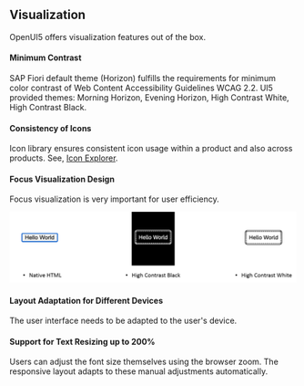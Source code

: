 <!-- loiob3799f08e8da4af48232fe10af22feff -->

## Visualization

OpenUI5 offers visualization features out of the box.





#### Minimum Contrast

SAP Fiori default theme \(Horizon\) fulfills the requirements for minimum color contrast of Web Content Accessibility Guidelines WCAG 2.2. UI5 provided themes: Morning Horizon, Evening Horizon, High Contrast White, High Contrast Black.



#### Consistency of Icons

Icon library ensures consistent icon usage within a product and also across products.​ See, [Icon Explorer](https://ui5.sap.com/test-resources/sap/m/demokit/iconExplorer/webapp/index.html).



#### Focus Visualization Design

Focus visualization is very important for user efficiency.​

![](images/loiof04ef120bcc8407b8985f35a696b76ff_LowRes.png)



#### Layout Adaptation for Different Devices

The user interface needs to be adapted to the user's device.



#### Support for Text Resizing up to 200%

Users can adjust the font size themselves using the browser zoom. The responsive layout adapts to these manual adjustments automatically.

